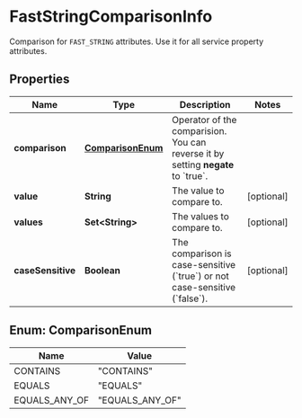 

# FastStringComparisonInfo

Comparison for `FAST_STRING` attributes. Use it for all service property attributes.

## Properties

| Name | Type | Description | Notes |
|------------ | ------------- | ------------- | -------------|
|**comparison** | [**ComparisonEnum**](#ComparisonEnum) | Operator of the comparision. You can reverse it by setting **negate** to &#x60;true&#x60;. |  |
|**value** | **String** | The value to compare to. |  [optional] |
|**values** | **Set&lt;String&gt;** | The values to compare to. |  [optional] |
|**caseSensitive** | **Boolean** | The comparison is case-sensitive (&#x60;true&#x60;) or not case-sensitive (&#x60;false&#x60;). |  [optional] |



## Enum: ComparisonEnum

| Name | Value |
|---- | -----|
| CONTAINS | &quot;CONTAINS&quot; |
| EQUALS | &quot;EQUALS&quot; |
| EQUALS_ANY_OF | &quot;EQUALS_ANY_OF&quot; |



